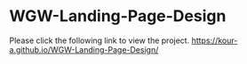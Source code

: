 # WGW-Landing-Page-Design

Please click the following link to view the project.
https://kour-a.github.io/WGW-Landing-Page-Design/
